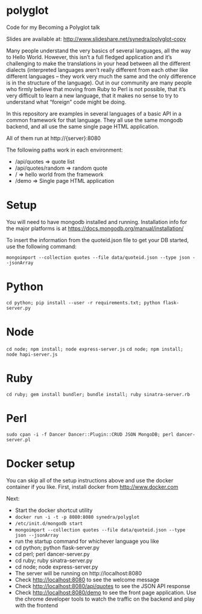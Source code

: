 # polyglot
Code for my Becoming a Polyglot talk

Slides are available at: http://www.slideshare.net/synedra/polyglot-copy

Many people understand the very basics of several languages, all the way to Hello World. However, this isn’t a full fledged application and it’s challenging to make the translations in your head between all the different dialects (interpreted languages aren’t really different from each other like different languages – they work very much the same and the only difference is in the structure of the language). Out in our community are many people who firmly believe that moving from Ruby to Perl is not possible, that it’s very difficult to learn a new language, that it makes no sense to try to understand what “foreign” code might be doing.

In this repository are examples in several languages of a basic API in a common framework for that language.  They all use the same mongodb backend, and all use the same single page HTML application.

All of them run at http://{server}:8080

The following paths work in each environment:
* /api/quotes => quote list
* /api/quotes/random => random quote
* / => hello world from the framework
* /demo => Single page HTML application

# Setup
You will need to have mongodb installed and running.  Installation info for the major platforms is at https://docs.mongodb.org/manual/installation/


To insert the information from the quoteid.json file to get your DB started, use the following command:

`mongoimport --collection quotes --file data/quoteid.json --type json --jsonArray`

# Python
`cd python; pip install --user -r requirements.txt; python flask-server.py`

# Node
`cd node; npm install; node express-server.js`
`cd node; npm install; node hapi-server.js`

# Ruby
`cd ruby; gem install bundler; bundle install; ruby sinatra-server.rb`

# Perl
`sudo cpan -i -f Dancer Dancer::Plugin::CRUD JSON MongoDB; perl dancer-server.pl`

# Docker setup
You can skip all of the setup instructions above and use the docker container if you like.
First, install docker from http://www.docker.com

Next:
  * Start the docker shortcut utility
  * `docker run -i -t -p 8080:8080 synedra/polyglot`
  * `/etc/init.d/mongodb start`
  * `mongoimport --collection quotes --file data/quoteid.json --type json --jsonArray`
  * run the startup command for whichever language you like
   * cd python; python flask-server.py
   * cd perl; perl dancer-server.py
   * cd ruby; ruby sinatra-server.py
   * cd node; node express-server.py
  * The server will be running on http://localhost:8080
  * Check [http://localhost:8080](http://localhost:8080) to see the welcome message
  * Check [http://localhost:8080/api/quotes](http://localhost:8080/api/quotes) to see the JSON API response
  * Check [http://localhost:8080/demo](http://localhost:8080/demo) to see the front page application.  Use the chrome developer tools to watch the traffic on the backend and play with the frontend
